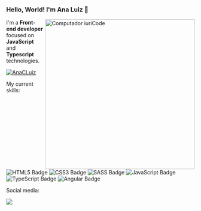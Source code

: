 
### Hello, World! I'm Ana Luiz 👋

<img src="https://raw.githubusercontent.com/MicaelliMedeiros/micaellimedeiros/master/image/computer-illustration.png" min-width="400px" max-width="400px" width="400px" align="right" alt="Computador iuriCode">

<p align="left"> 
  I'm a <strong>Front-end developer</strong> focused on <strong>JavaScript</strong> and <strong>Typescript</strong> technologies.
</p>


[![AnaCLuiz](https://github-readme-stats.vercel.app/api/top-langs/?username=AnaCLuiz&hide=html&layout=compact&theme=tokyonight)](https://github.com/AnaCLuiz/)

<p>My current skills:</p>
<img alt="HTML5 Badge" src="https://img.shields.io/badge/HTML5-E34F26?style=for-the-badge&logo=html5&logoColor=white">
<img alt="CSS3 Badge" src="https://img.shields.io/badge/CSS3-1572B6?style=for-the-badge&logo=css3&logoColor=white">
<img alt="SASS Badge" src="https://img.shields.io/badge/Sass-CC6699?style=for-the-badge&logo=sass&logoColor=white">
<img alt="JavaScript Badge" src="https://img.shields.io/badge/JavaScript-F7DF1E?style=for-the-badge&logo=javascript&logoColor=black">
<img alt="TypeScript Badge" src="https://img.shields.io/badge/TypeScript-007ACC?style=for-the-badge&logo=typescript&logoColor=white">
<img alt="Angular Badge" src="https://img.shields.io/badge/Angular-DD0031?style=for-the-badge&logo=angular&logoColor=white">

<p>Social media:</p>
<p align="left">
<a href="https://www.linkedin.com/in/ana-luiz-6b5737168/" alt="Linkedin Badge">
<img src="https://img.shields.io/badge/-Linkedin-0e76a8?style=flat-square&logo=Linkedin&logoColor=white&link=https://www.linkedin.com/in/ana-luiz-6b5737168/" /></a>
